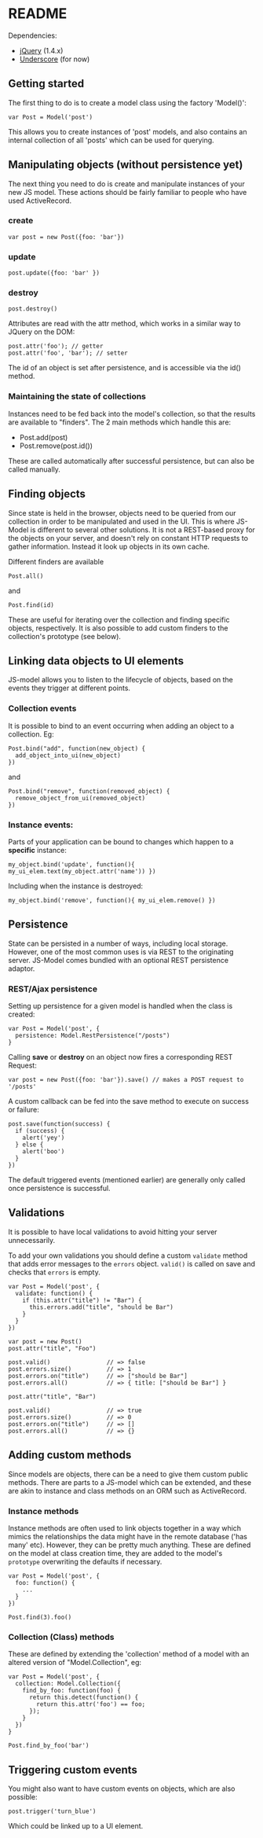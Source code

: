 # README

Dependencies:

 * [jQuery](http://jquery.com/) (1.4.x)
 * [Underscore](http://documentcloud.github.com/underscore/) (for now)

## Getting started

The first thing to do is to create a model class using the factory 'Model()':

    var Post = Model('post')

This allows you to create instances of 'post' models, and also contains an internal collection of all 'posts' which can be used for querying.

## Manipulating objects (without persistence yet)

The next thing you need to do is create and manipulate instances of your new JS model. These actions should be fairly familiar to people who have used ActiveRecord.

### create 

    var post = new Post({foo: 'bar'}) 

### update

    post.update({foo: 'bar' })

### destroy 

    post.destroy()

Attributes are read with the attr method, which works in a similar way to JQuery on the DOM:

    post.attr('foo'); // getter
    post.attr('foo', 'bar'); // setter

The id of an object is set after persistence, and is accessible via the id() method.

### Maintaining the state of collections

Instances need to be fed back into the model's collection, so that the results are available to "finders". The 2 main methods which handle this are:

* Post.add(post)
* Post.remove(post.id())

These are called automatically after successful persistence, but can also be called manually.

## Finding objects

Since state is held in the browser, objects need to be queried from our collection in order to be manipulated and used in the UI. This is where JS-Model is different to several other solutions. It is not a REST-based proxy for the objects on your server, and doesn't rely on constant HTTP requests to gather information. Instead it look up objects in its own cache. 

Different finders are available

    Post.all() 

and 

    Post.find(id)

These are useful for iterating over the collection and finding specific objects, respectively. It is also possible to add custom finders to the collection's prototype (see below).

## Linking data objects to UI elements

JS-model allows you to listen to the lifecycle of objects, based on the events they trigger at different points.

### Collection events

It is possible to bind to an event occurring when adding an object to a collection. Eg:

    Post.bind("add", function(new_object) {
      add_object_into_ui(new_object)
    })

and

    Post.bind("remove", function(removed_object) {
      remove_object_from_ui(removed_object)
    })

### Instance events:

Parts of your application can be bound to changes which happen to a __specific__ instance:

    my_object.bind('update', function(){ my_ui_elem.text(my_object.attr('name')) })

Including when the instance is destroyed:

    my_object.bind('remove', function(){ my_ui_elem.remove() })

## Persistence 

State can be persisted in a number of ways, including local storage. However, one of the most common uses is via REST to the originating server. JS-Model comes bundled with an optional REST persistence adaptor.

### REST/Ajax persistence

Setting up persistence for a given model is handled when the class is created: 

    var Post = Model('post', {
      persistence: Model.RestPersistence("/posts")
    }

Calling __save__ or __destroy__ on an object now fires a corresponding REST Request:

    var post = new Post({foo: 'bar'}).save() // makes a POST request to '/posts'

A custom callback can be fed into the save method to execute on success or failure:

    post.save(function(success) {
      if (success) {
        alert('yey')
      } else {
        alert('boo')
      }
    })

The default triggered events (mentioned earlier) are generally only called once persistence is successful.

## Validations

It is possible to have local validations to avoid hitting your server unnecessarily.

To add your own validations you should define a custom `validate` method that adds error messages to the `errors` object. `valid()` is called on save and checks that `errors` is empty.

    var Post = Model('post', {
      validate: function() {
        if (this.attr("title") != "Bar") {
          this.errors.add("title", "should be Bar")
        }
      }
    })

    var post = new Post()
    post.attr("title", "Foo")

    post.valid()                // => false
    post.errors.size()          // => 1
    post.errors.on("title")     // => ["should be Bar"]
    post.errors.all()           // => { title: ["should be Bar"] }

    post.attr("title", "Bar")

    post.valid()                // => true
    post.errors.size()          // => 0
    post.errors.on("title")     // => []
    post.errors.all()           // => {}

## Adding custom methods

Since models are objects, there can be a need to give them custom public methods. There are parts to a JS-model which can be extended, and these are akin to instance and class methods on an ORM such as ActiveRecord.

### Instance methods

Instance methods are often used to link objects together in a way which mimics the relationships the data might have in the remote database ('has many' etc). However, they can be pretty much anything. These are defined on the model at class creation time, they are added to the model's `prototype` overwriting the defaults if necessary.

    var Post = Model('post', {
      foo: function() {
        ...
      }
    })

    Post.find(3).foo()

### Collection (Class) methods

These are defined by extending the 'collection' method of a model with an altered version of "Model.Collection", eg:

    var Post = Model('post', {
      collection: Model.Collection({
        find_by_foo: function(foo) {
          return this.detect(function() {
            return this.attr('foo') == foo;
          });
        }
      })
    }

    Post.find_by_foo('bar')


## Triggering custom events

You might also want to have custom events on objects, which are also possible:

    post.trigger('turn_blue')

Which could be linked up to a UI element.


